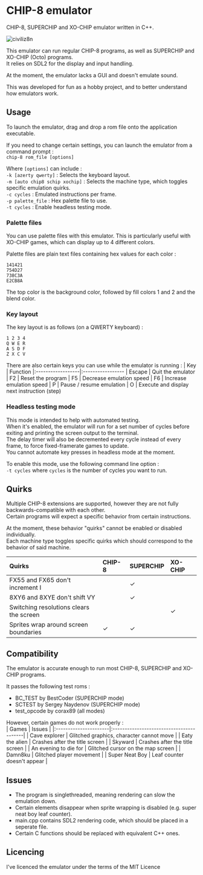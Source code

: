 # CHIP-8 emulator
CHIP-8, SUPERCHIP and XO-CHIP emulator written in C++.

![civiliz8n](https://user-images.githubusercontent.com/68333938/138595405-00fb069d-9c93-46d9-bff2-e961dcef3aac.png?v=1&s=10)


This emulator can run regular CHIP-8 programs, as well as SUPERCHIP and XO-CHIP (Octo) programs.  
It relies on SDL2 for the display and input handling.

At the moment, the emulator lacks a GUI and doesn't emulate sound.

This was developed for fun as a hobby project, and to better understand how emulators work.

## Usage
To launch the emulator, drag and drop a rom file onto the application executable.

If you need to change certain settings, you can launch the emulator from a command prompt :  
`chip-8 rom_file [options]`  

Where `[options]` can include :  
`-k [azerty qwerty]` : Selects the keyboard layout.  
`-m [auto chip8 schip xochip]` : Selects the machine type, which toggles specific emulation quirks.  
`-c cycles` : Emulated instructions per frame.  
`-p palette_file` : Hex palette file to use.  
`-t cycles` : Enable headless testing mode.  

### Palette files
You can use palette files with this emulator.
This is particularly useful with XO-CHIP games, which can display up to 4 different colors.

Palette files are plain text files containing hex values for each color :
```
141421
754D27
738C3A
E2CB8A

```

The top color is the background color, followed by fill colors 1 and 2 and the blend color.

### Key layout
The key layout is as follows (on a QWERTY keyboard) :
```
1 2 3 4
Q W E R
A S D F
Z X C V
```

There are also certain keys you can use while the emulator is running :
| Key               | Function
|:------------------|:-----------------
| Escape            | Quit the emulator
| F2                | Reset the program
| F5                | Decrease emulation speed
| F6                | Increase emulation speed
| P                 | Pause / resume emulation
| O                 | Execute and display next instruction (step)

### Headless testing mode
This mode is intended to help with automated testing.  
When it's enabled, the emulator will run for a set number of cycles before exiting and printing the screen output to the terminal.  
The delay timer will also be decremented every cycle instead of every frame, to force fixed-framerate games to update.  
You cannot automate key presses in headless mode at the moment.  

To enable this mode, use the following command line option :  
`-t cycles` where `cycles` is the number of cycles you want to run.

## Quirks
Multiple CHIP-8 extensions are supported, however they are not fully backwards-compatible with each other.  
Certain programs will expect a specific behavior from certain instructions.

At the moment, these behavior "quirks" cannot be enabled or disabled individually.  
Each machine type toggles specific quirks which should correspond to the behavior of said machine.

| Quirks                                  | CHIP-8  | SUPERCHIP | XO-CHIP |
|:----------------------------------------|:--------|:----------|:--------|
| FX55 and FX65 don't increment I         |         |     ✓     |         |
| 8XY6 and 8XYE don't shift VY            |         |     ✓     |         |
| Switching resolutions clears the screen |         |           |    ✓    |
| Sprites wrap around screen boundaries   |    ✓    |     ✓     |         |

## Compatibility
The emulator is accurate enough to run most CHIP-8, SUPERCHIP and XO-CHIP programs.  

It passes the following test roms :
- BC_TEST by BestCoder (SUPERCHIP mode)
- SCTEST by Sergey Naydenov (SUPERCHIP mode)
- test_opcode by corax89 (all modes)

However, certain games do not work properly :  
| Games                 | Issues                                   |
|:----------------------|:-----------------------------------------|
| Cave explorer         | Glitched graphics, character cannot move |
| Eaty the alien        | Crashes after the title screen           |
| Skyward               | Crashes after the title screen           |
| An evening to die for | Glitched cursor on the map screen        |
| Damn8ku               | Glitched player movement                 |
| Super Neat Boy        | Leaf counter doesn't appear              |

## Issues
- The program is singlethreaded, meaning rendering can slow the emulation down.
- Certain elements disappear when sprite wrapping is disabled (e.g. super neat boy leaf counter).
- main.cpp contains SDL2 rendering code, which should be placed in a seperate file.
- Certain C functions should be replaced with equivalent C++ ones.

## Licencing
I've licenced the emulator under the terms of the MIT Licence
